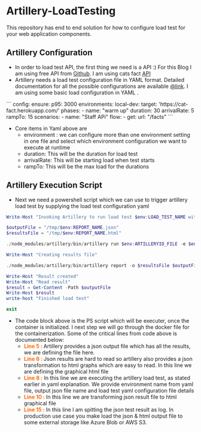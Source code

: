 # Artillery-LoadTesting
This repository has end to end solution for how to configure load test for your web application components.
<!-- wp:heading -->
<h2>Artillery Configuration</h2>
<!-- /wp:heading -->

<!-- wp:list -->
<ul><li>In order to load test API, the first thing we need is a API :) For this Blog I am using free API from <a href="https://github.com/public-apis/">Github</a>.  I am using cats fact <a href="https://cat-fact.herokuapp.com/facts">API </a></li><li>Artillery needs a load test configuration file in YAML format. Detailed documentation for all the possible configurations are available <a href="https://artillery.io/docs/guides/guides/test-script-reference.html#Load-Phases">@link</a>. I am using some basic load configuration in YAML .</li></ul>
<!-- /wp:list -->
```
config:
    ensure:
      p95: 3000
    environments:
      local-dev:
        target: 'https://cat-fact.herokuapp.com/'
        phases:
        - name: "warm up"
          duration: 30
          arrivalRate: 5
          rampTo: 15     
scenarios:
    - name: "Staff APi"
      flow:
      - get:
          url: "/facts"
```          
<!-- wp:list -->
<ul><li>Core items in Yaml above are <ul><li>environment : we can configure more than one environment setting in one file and select which environment configuration we want to execute at runtime </li><li>duration: This will be the duration for load test</li><li>arrivalRate: This will be starting load when test starts</li><li>rampTo: This will be the max load for the durations</li></ul></li></ul>
<!-- /wp:list -->

<!-- wp:heading -->
<h2>Artillery Execution Script</h2>
<!-- /wp:heading -->

<!-- wp:list -->
<ul><li>Next we need a powershell script which we can use to trigger artillery load test by supplying the load test configuration yaml</li></ul>
<!-- /wp:list -->

<!-- wp:shortcode -->

```powershell
Write-Host "Invoking Artillery to run load test $env:LOAD_TEST_NAME with file $env:ARTILLERYIO_FILE"

$outputFile = "/tmp/$env:REPORT_NAME.json"
$resultsFile = "/tmp/$env:REPORT_NAME.html"

./node_modules/artillery/bin/artillery run $env:ARTILLERYIO_FILE -e $env:ARTILLERY_ENVIRONMENT -o $outputFile

Write-Host "Creating results file"

./node_modules/artillery/bin/artillery report -o $resultsFile $outputFile

Write-Host "Result created"
Write-Host "Read result"
$result = Get-Content -Path $outputFile  
Write-Host $result 
write-host "Finished load test"

exit

```

<!-- /wp:shortcode -->

<!-- wp:list -->
<ul><li>The code block above is the PS script which will be executer, once the container is initialized. I next step we will go through the docker file for the containerization. Some of the critical lines from code above is documented below:<ul><li><span style="color:#ff6900;" class="has-inline-color"><strong>Line 5 : </strong></span>Artillery provides a json output file which has all the results,  we are defining the file here.</li><li><span style="color:#ff6900;" class="has-inline-color"><strong>Line 6 : </strong></span>Json results are hard to read so artillery also provides a json transformation to html graphs which are easy to read. In this line we are defining the graphical html file</li><li><span style="color:#ff6900;" class="has-inline-color"><strong>Line 8 :</strong></span> In this line we are executing the artillery load test, as stated earlier in yaml explanation. We provide environment name from yaml file, output json file name and load test yaml configuration file details</li><li><strong><span style="color:#ff6900;" class="has-inline-color">Line 10 : </span></strong>In this line we are transforming json result file to html graphical file</li><li><strong><span style="color:#ff6900;" class="has-inline-color">Line 15 :</span></strong> In this line I am spitting the json test result as log. In production use case you make load the json &amp; html output file to some external storage like Azure Blob or AWS S3.</li></ul></li></ul>
<!-- /wp:list -->          